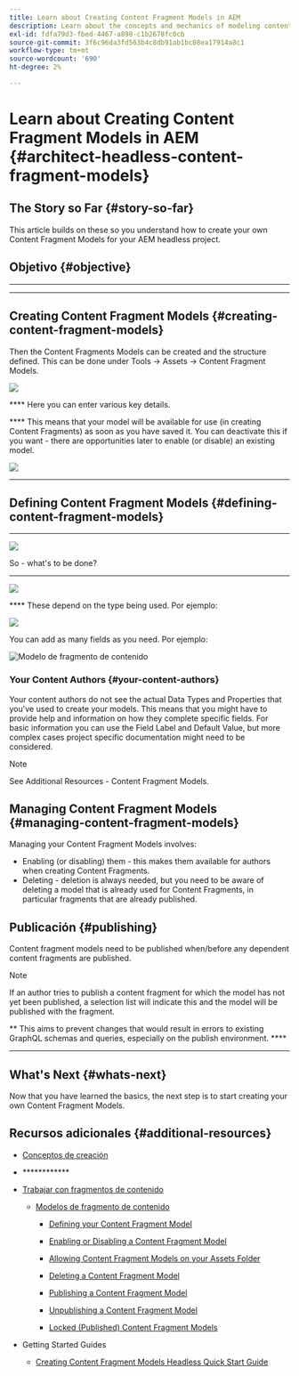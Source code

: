 ```yaml
---
title: Learn about Creating Content Fragment Models in AEM
description: Learn about the concepts and mechanics of modeling content for your Headless CMS using Content Fragments Models.
exl-id: fdfa79d3-fbed-4467-a898-c1b2678fc0cb
source-git-commit: 3f6c96da3fd563b4c8db91ab1bc08ea17914a8c1
workflow-type: tm+mt
source-wordcount: '690'
ht-degree: 2%

---
```


# Learn about Creating Content Fragment Models in AEM {#architect-headless-content-fragment-models}

## The Story so Far {#story-so-far}

[](overview.md)[](basics.md)

This article builds on these so you understand how to create your own Content Fragment Models for your AEM headless project.

## Objetivo {#objective}

* ****
* ****

<!-- which persona does this? -->
<!-- and who allows the configuration on the folders? -->

<!--
## Enabling Content Fragment Models {#enabling-content-fragment-models}

At the very start you need to enable Content Fragment Models for your site, this is done in the Configuration Browser; under Tools -> General -> Configuration Browser. You can either select to configure the global entry, or create a new configuration. For example:

![Define configuration](/help/assets/content-fragments/assets/cfm-conf-01.png)

>[!NOTE]
>
>See Additional Resources - Content Fragments in the Configuration Browser
-->

## Creating Content Fragment Models {#creating-content-fragment-models}

Then the Content Fragments Models can be created and the structure defined. This can be done under Tools -> Assets -> Content Fragment Models.

![](assets/cfm-tools.png)

**** Here you can enter various key details.

**** This means that your model will be available for use (in creating Content Fragments) as soon as you have saved it. You can deactivate this if you want - there are opportunities later to enable (or disable) an existing model.

![](/help/assets/content-fragments/assets/cfm-models-02.png)

********

## Defining Content Fragment Models {#defining-content-fragment-models}

****

![](/help/assets/content-fragments/assets/cfm-models-03.png)

So - what&#39;s to be done?

****

![](/help/assets/content-fragments/assets/cfm-models-04.png)

**** These depend on the type being used. Por ejemplo:

![](/help/assets/content-fragments/assets/cfm-models-05.png)

You can add as many fields as you need. Por ejemplo:

![Modelo de fragmento de contenido](/help/assets/content-fragments/assets/cfm-models-07.png)

### Your Content Authors {#your-content-authors}

Your content authors do not see the actual Data Types and Properties that you&#39;ve used to create your models. This means that you might have to provide help and information on how they complete specific fields. For basic information you can use the Field Label and Default Value, but more complex cases project specific documentation might need to be considered.

>[!NOTE]
>
>See Additional Resources - Content Fragment Models.

## Managing Content Fragment Models {#managing-content-fragment-models}

<!-- needs more details -->

Managing your Content Fragment Models involves:

* Enabling (or disabling) them - this makes them available for authors when creating Content Fragments.
* Deleting - deletion is always needed, but you need to be aware of deleting a model that is already used for Content Fragments, in particular fragments that are already published.

## Publicación {#publishing}

<!-- needs more details -->

Content fragment models need to be published when/before any dependent content fragments are published.

>[!NOTE]
>
>If an author tries to publish a content fragment for which the model has not yet been published, a selection list will indicate this and the model will be published with the fragment.

** This aims to prevent changes that would result in errors to existing GraphQL schemas and queries, especially on the publish environment. ****

********

## What&#39;s Next {#whats-next}

Now that you have learned the basics, the next step is to start creating your own Content Fragment Models.

## Recursos adicionales {#additional-resources}

* [Conceptos de creación](/help/sites-cloud/authoring/getting-started/concepts.md)

* [](/help/sites-cloud/authoring/getting-started/basic-handling.md)************

* [Trabajar con fragmentos de contenido](/help/assets/content-fragments/content-fragments.md)

   * [Modelos de fragmento de contenido](/help/assets/content-fragments/content-fragments-models.md)

      * [Defining your Content Fragment Model](/help/assets/content-fragments/content-fragments-models.md#defining-your-content-fragment-model)

      * [Enabling or Disabling a Content Fragment Model](/help/assets/content-fragments/content-fragments-models.md#enabling-disabling-a-content-fragment-model)

      * [Allowing Content Fragment Models on your Assets Folder](/help/assets/content-fragments/content-fragments-models.md#allowing-content-fragment-models-assets-folder)

      * [Deleting a Content Fragment Model](/help/assets/content-fragments/content-fragments-models.md#deleting-a-content-fragment-model)

      * [Publishing a Content Fragment Model](/help/assets/content-fragments/content-fragments-models.md#publishing-a-content-fragment-model)

      * [Unpublishing a Content Fragment Model](/help/assets/content-fragments/content-fragments-models.md#unpublishing-a-content-fragment-model)

      * [Locked (Published) Content Fragment Models](/help/assets/content-fragments/content-fragments-models.md#locked-published-content-fragment-models)

* Getting Started Guides

   * [Creating Content Fragment Models Headless Quick Start Guide](/help/implementing/developing/headless/getting-started/create-content-model.md)
